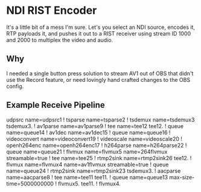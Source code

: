 # NDI RIST Encoder
It's a little bit of a mess I'm sure. Let's you select an NDI source, encodes it, RTP payloads it, and pushes it out to a RIST receiver using stream ID 1000 and 2000 to multiplex the video and audio.

## Why
I needed a single button press solution to stream AV1 out of OBS that didn't use the Record feature, or need lovingly hand crafted changes to the OBS config.

## Example Receive Pipeline
udpsrc name=udpsrc1 ! tsparse name=tsparse2 ! tsdemux name=tsdemux3 tsdemux3. ! av1parse name=av1parse9 ! tee name=tee12 tee12. ! queue name=queue14 ! av1dec name=av1dec15 ! queue name=queue16 ! videoconvert name=videoconvert19 ! videoscale name=videoscale20 ! openh264enc name=openh264enc17 ! h264parse name=h264parse22 ! queue name=queue21 ! flvmux name=flvmux5 name=264flvmux streamable=true ! tee name=tee25 ! rtmp2sink name=rtmp2sink26 tee12. ! flvmux name=flvmux4 name=av1flvmux streamable=true ! queue name=queue24 ! rtmp2sink name=rtmp2sink23 tsdemux3. ! aacparse name=aacparse8 ! tee name=tee11 tee11. ! queue name=queue13 max-size-time=5000000000 ! flvmux5. tee11. ! flvmux4. 
